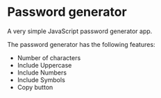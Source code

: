 # Password generator 
A very simple JavaScript password generator app.

The password generator has the following features:

* Number of characters
* Include Uppercase
* Include Numbers
* Include Symbols
* Copy button


